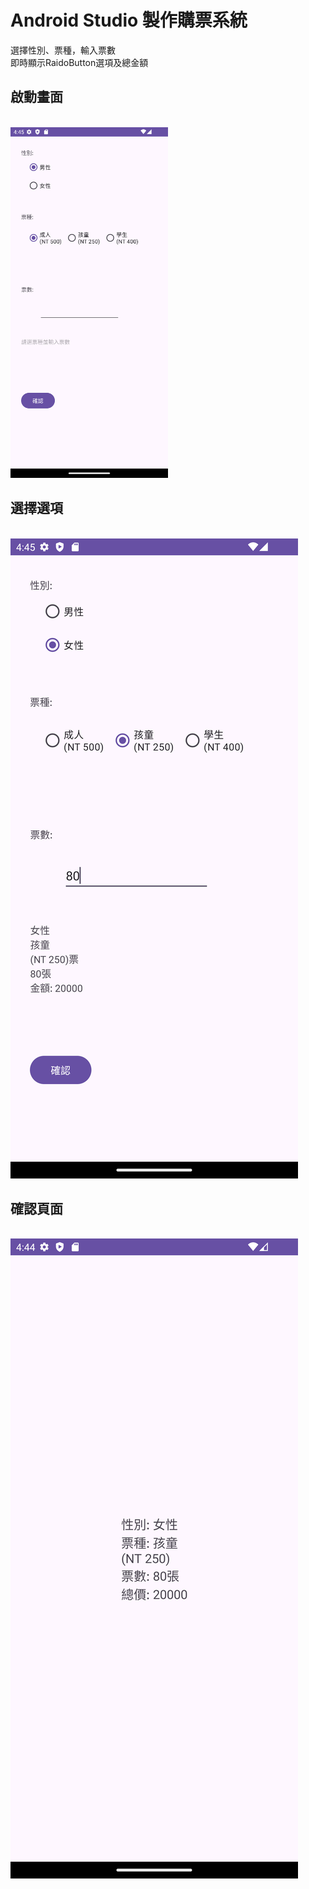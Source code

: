 <h1>Android Studio 製作購票系統</h1>
選擇性別、票種，輸入票數<br/>
即時顯示RaidoButton選項及總金額<br/>
<h2>啟動畫面</h2><br/>
<img src="image1.png" style="width:50%; height:50%; magin-left: auto; margin-right: auto;"><br/>
<h2>選擇選項</h2><br/>
<img src="image2.png"><br/>
<h2>確認頁面</h2><br/>
<img src="image3.png">
 
